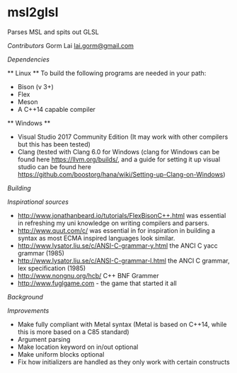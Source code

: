 # msl2glsl
Parses MSL and spits out GLSL

*Contributors*
Gorm Lai <lai.gorm@gmail.com>

*Dependencies*

** Linux ** 
To build the following programs are needed in your path:
* Bison (v 3+)
* Flex
* Meson 
* A C++14 capable compiler

** Windows **

* Visual Studio 2017 Community Edition (It may work with other compilers but this has been tested)
* Clang (tested with Clang 6.0 for Windows (clang for Windows can be found here https://llvm.org/builds/, and a guide for setting it up visual studio can be found here https://github.com/boostorg/hana/wiki/Setting-up-Clang-on-Windows)

*Building*



*Inspirational sources*

* http://www.jonathanbeard.io/tutorials/FlexBisonC++.html was essential in refreshing my uni knowledge on writing compilers and parsers.
* http://www.quut.com/c/ was essential in for inspiration in building a syntax as most ECMA inspired languages look similar.
* http://www.lysator.liu.se/c/ANSI-C-grammar-y.html the ANCI C yacc grammar (1985)
* http://www.lysator.liu.se/c/ANSI-C-grammar-l.html the ANCI C grammar, lex specification (1985)
* http://www.nongnu.org/hcb/ C++ BNF Grammer
* http://www.fuglgame.com - the game that started it all

*Background*



*Improvements*

* Make fully compliant with Metal syntax (Metal is based on C++14, while this is more based on a C85 standard)
* Argument parsing
* Make location keyword on in/out optional
* Make uniform blocks optional
* Fix how initializers are handled as they only work with certain constructs